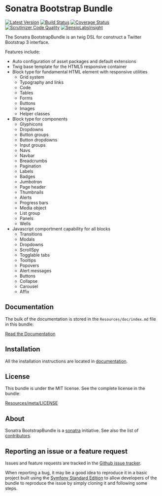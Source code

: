 Sonatra Bootstrap Bundle
========================

[![Latest Version](https://img.shields.io/packagist/v/sonatra/bootstrap-bundle.svg)](https://packagist.org/packages/sonatra/bootstrap-bundle)
[![Build Status](https://img.shields.io/travis/sonatra/SonatraBootstrapBundle/master.svg)](https://travis-ci.org/sonatra/SonatraBootstrapBundle)
[![Coverage Status](https://img.shields.io/coveralls/sonatra/SonatraBootstrapBundle/master.svg)](https://coveralls.io/r/sonatra/SonatraBootstrapBundle?branch=master)
[![Scrutinizer Code Quality](https://img.shields.io/scrutinizer/g/sonatra/SonatraBootstrapBundle/master.svg)](https://scrutinizer-ci.com/g/sonatra/SonatraBootstrapBundle?branch=master)
[![SensioLabsInsight](https://img.shields.io/sensiolabs/i/08121cec-02b1-444e-8958-dea31cfff0e7.svg)](https://insight.sensiolabs.com/projects/08121cec-02b1-444e-8958-dea31cfff0e7)

The Sonatra BootstrapBundle is an twig DSL for construct a Twitter Bootstrap 3 interface.

Features include:

- Auto configuration of asset packages and default extensions
- Twig base template for the HTML5 responsive container
- Block type for fundamental HTML element with responsive utilities
  * Grid system
  * Typography and links
  * Code
  * Tables
  * Forms
  * Buttons
  * Images
  * Helper classes
- Block type for components
  * Glyphicons
  * Dropdowns
  * Button groups
  * Button dropdowns
  * Input groups
  * Navs
  * Navbar
  * Breadcrumbs
  * Pagination
  * Labels
  * Badges
  * Jumbotron
  * Page header
  * Thumbnails
  * Alerts
  * Progress bars
  * Media object
  * List group
  * Panels
  * Wells
- Javascript comportment capability for all blocks
  * Transitions
  * Modals
  * Dropdowns
  * ScrollSpy
  * Togglable tabs
  * Tooltips
  * Popovers
  * Alert messages
  * Buttons
  * Collapse
  * Carousel
  * Affix

Documentation
-------------

The bulk of the documentation is stored in the `Resources/doc/index.md`
file in this bundle:

[Read the Documentation](Resources/doc/index.md)

Installation
------------

All the installation instructions are located in [documentation](Resources/doc/index.md).

License
-------

This bundle is under the MIT license. See the complete license in the bundle:

[Resources/meta/LICENSE](Resources/meta/LICENSE)

About
-----

Sonatra BootstrapBundle is a [sonatra](https://github.com/sonatra) initiative.
See also the list of [contributors](https://github.com/sonatra/SonatraBootstrapBundle/contributors).

Reporting an issue or a feature request
---------------------------------------

Issues and feature requests are tracked in the [Github issue tracker](https://github.com/sonatra/SonatraBootstrapBundle/issues).

When reporting a bug, it may be a good idea to reproduce it in a basic project
built using the [Symfony Standard Edition](https://github.com/symfony/symfony-standard)
to allow developers of the bundle to reproduce the issue by simply cloning it
and following some steps.
